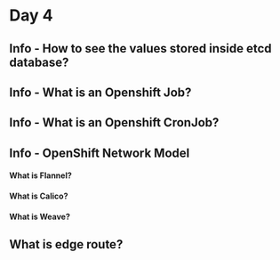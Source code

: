 # Day 4

## Info - How to see the values stored inside etcd database?


## Info - What is an Openshift Job?

## Info - What is an Openshift CronJob?

## Info - OpenShift Network Model

#### What is Flannel?

#### What is Calico?

#### What is Weave?


## What is edge route?
